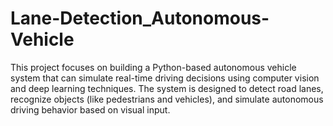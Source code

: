 # Lane-Detection_Autonomous-Vehicle
This project focuses on building a Python-based autonomous vehicle system that can simulate real-time driving decisions using computer vision and deep learning techniques. The system is designed to detect road lanes, recognize objects (like pedestrians and vehicles), and simulate autonomous driving behavior based on visual input.

